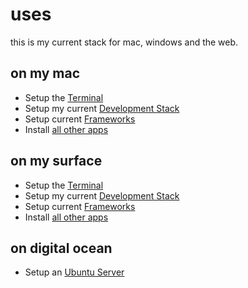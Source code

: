 # uses

this is my current stack for mac, windows and the web.

## on my mac

- Setup the [Terminal](terminal/windows.md)
- Setup my current [Development Stack](dev/mac.md)
- Setup current [Frameworks](dev/frameworks.md)
- Install [all other apps](apps/mac.md)

## on my surface

- Setup the [Terminal](terminal/windows.md)
- Setup my current [Development Stack](dev/windows.md)
- Setup current [Frameworks](dev/frameworks.md)
- Install [all other apps](apps/windows.md)

## on digital ocean

- Setup an [Ubuntu Server](dev/linux.md)
